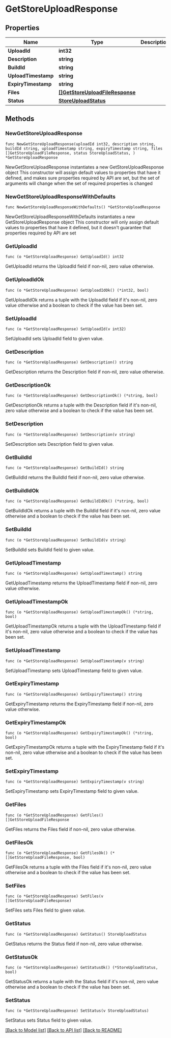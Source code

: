 # GetStoreUploadResponse

## Properties

Name | Type | Description | Notes
------------ | ------------- | ------------- | -------------
**UploadId** | **int32** |  | 
**Description** | **string** |  | 
**BuildId** | **string** |  | 
**UploadTimestamp** | **string** |  | 
**ExpiryTimestamp** | **string** |  | 
**Files** | [**[]GetStoreUploadFileResponse**](GetStoreUploadFileResponse.md) |  | 
**Status** | [**StoreUploadStatus**](StoreUploadStatus.md) |  | 

## Methods

### NewGetStoreUploadResponse

`func NewGetStoreUploadResponse(uploadId int32, description string, buildId string, uploadTimestamp string, expiryTimestamp string, files []GetStoreUploadFileResponse, status StoreUploadStatus, ) *GetStoreUploadResponse`

NewGetStoreUploadResponse instantiates a new GetStoreUploadResponse object
This constructor will assign default values to properties that have it defined,
and makes sure properties required by API are set, but the set of arguments
will change when the set of required properties is changed

### NewGetStoreUploadResponseWithDefaults

`func NewGetStoreUploadResponseWithDefaults() *GetStoreUploadResponse`

NewGetStoreUploadResponseWithDefaults instantiates a new GetStoreUploadResponse object
This constructor will only assign default values to properties that have it defined,
but it doesn't guarantee that properties required by API are set

### GetUploadId

`func (o *GetStoreUploadResponse) GetUploadId() int32`

GetUploadId returns the UploadId field if non-nil, zero value otherwise.

### GetUploadIdOk

`func (o *GetStoreUploadResponse) GetUploadIdOk() (*int32, bool)`

GetUploadIdOk returns a tuple with the UploadId field if it's non-nil, zero value otherwise
and a boolean to check if the value has been set.

### SetUploadId

`func (o *GetStoreUploadResponse) SetUploadId(v int32)`

SetUploadId sets UploadId field to given value.


### GetDescription

`func (o *GetStoreUploadResponse) GetDescription() string`

GetDescription returns the Description field if non-nil, zero value otherwise.

### GetDescriptionOk

`func (o *GetStoreUploadResponse) GetDescriptionOk() (*string, bool)`

GetDescriptionOk returns a tuple with the Description field if it's non-nil, zero value otherwise
and a boolean to check if the value has been set.

### SetDescription

`func (o *GetStoreUploadResponse) SetDescription(v string)`

SetDescription sets Description field to given value.


### GetBuildId

`func (o *GetStoreUploadResponse) GetBuildId() string`

GetBuildId returns the BuildId field if non-nil, zero value otherwise.

### GetBuildIdOk

`func (o *GetStoreUploadResponse) GetBuildIdOk() (*string, bool)`

GetBuildIdOk returns a tuple with the BuildId field if it's non-nil, zero value otherwise
and a boolean to check if the value has been set.

### SetBuildId

`func (o *GetStoreUploadResponse) SetBuildId(v string)`

SetBuildId sets BuildId field to given value.


### GetUploadTimestamp

`func (o *GetStoreUploadResponse) GetUploadTimestamp() string`

GetUploadTimestamp returns the UploadTimestamp field if non-nil, zero value otherwise.

### GetUploadTimestampOk

`func (o *GetStoreUploadResponse) GetUploadTimestampOk() (*string, bool)`

GetUploadTimestampOk returns a tuple with the UploadTimestamp field if it's non-nil, zero value otherwise
and a boolean to check if the value has been set.

### SetUploadTimestamp

`func (o *GetStoreUploadResponse) SetUploadTimestamp(v string)`

SetUploadTimestamp sets UploadTimestamp field to given value.


### GetExpiryTimestamp

`func (o *GetStoreUploadResponse) GetExpiryTimestamp() string`

GetExpiryTimestamp returns the ExpiryTimestamp field if non-nil, zero value otherwise.

### GetExpiryTimestampOk

`func (o *GetStoreUploadResponse) GetExpiryTimestampOk() (*string, bool)`

GetExpiryTimestampOk returns a tuple with the ExpiryTimestamp field if it's non-nil, zero value otherwise
and a boolean to check if the value has been set.

### SetExpiryTimestamp

`func (o *GetStoreUploadResponse) SetExpiryTimestamp(v string)`

SetExpiryTimestamp sets ExpiryTimestamp field to given value.


### GetFiles

`func (o *GetStoreUploadResponse) GetFiles() []GetStoreUploadFileResponse`

GetFiles returns the Files field if non-nil, zero value otherwise.

### GetFilesOk

`func (o *GetStoreUploadResponse) GetFilesOk() (*[]GetStoreUploadFileResponse, bool)`

GetFilesOk returns a tuple with the Files field if it's non-nil, zero value otherwise
and a boolean to check if the value has been set.

### SetFiles

`func (o *GetStoreUploadResponse) SetFiles(v []GetStoreUploadFileResponse)`

SetFiles sets Files field to given value.


### GetStatus

`func (o *GetStoreUploadResponse) GetStatus() StoreUploadStatus`

GetStatus returns the Status field if non-nil, zero value otherwise.

### GetStatusOk

`func (o *GetStoreUploadResponse) GetStatusOk() (*StoreUploadStatus, bool)`

GetStatusOk returns a tuple with the Status field if it's non-nil, zero value otherwise
and a boolean to check if the value has been set.

### SetStatus

`func (o *GetStoreUploadResponse) SetStatus(v StoreUploadStatus)`

SetStatus sets Status field to given value.



[[Back to Model list]](../README.md#documentation-for-models) [[Back to API list]](../README.md#documentation-for-api-endpoints) [[Back to README]](../README.md)


